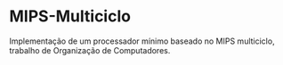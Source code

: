 # MIPS-Multiciclo
Implementação de um processador mínimo baseado no MIPS multiciclo, trabalho de Organização de Computadores.

